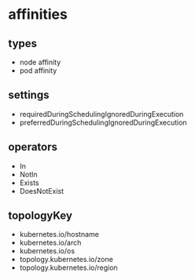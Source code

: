 # affinities

## types
- node affinity
- pod affinity

## settings
- requiredDuringSchedulingIgnoredDuringExecution
- preferredDuringSchedulingIgnoredDuringExecution

## operators
- In
- NotIn
- Exists
- DoesNotExist

## topologyKey
- kubernetes.io/hostname
- kubernetes.io/arch
- kubernetes.io/os
- topology.kubernetes.io/zone
- topology.kubernetes.io/region
